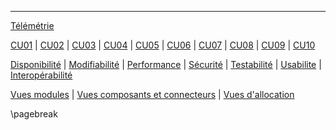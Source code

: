 
---

[Télémétrie](#telemetrie)

[CU01](#cu01) | [CU02](#cu02) | [CU03](#cu03) | [CU04](#cu04) | [CU05](#cu05) | [CU06](#cu06) | [CU07](#cu07) | [CU08](#cu08) | [CU09](#cu09) | [CU10](#cu10)

[Disponibilité](#disponibilité) | [Modifiabilité](#modifiabilité) | [Performance](#performance) | [Sécurité](#sécurité) | [Testabilité](#testabilité) | [Usabilite](#usabilité) | [Interopérabilité](#interopérabilité)

[Vues modules](#vues-architecturales-de-type-module) | [Vues composants et connecteurs](#vues-architecturales-de-type-composant-et-connecteur) | [Vues d'allocation](#vues-architecturales-de-type-allocation)

\pagebreak
